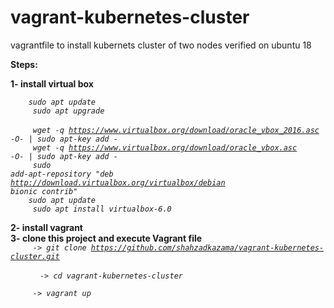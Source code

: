 # vagrant-kubernetes-cluster
vagrantfile to install kubernets cluster of two nodes verified on ubuntu 18


<b>Steps:</b>

<b>1- install virtual box <br/></b>
<i>
 
<code>&nbsp;&nbsp;&nbsp;&nbsp;sudo apt update   </code> <br/>
<code> &nbsp;&nbsp;&nbsp;&nbsp;sudo apt upgrade  </code> <br/>
<code> &nbsp;&nbsp;&nbsp;&nbsp;wget -q https://www.virtualbox.org/download/oracle_vbox_2016.asc -O- | sudo apt-key add - </code> <br/> 
<code> &nbsp;&nbsp;&nbsp;&nbsp;wget -q https://www.virtualbox.org/download/oracle_vbox.asc -O- | sudo apt-key add - </code> <br/> 
<code> &nbsp;&nbsp;&nbsp;&nbsp;sudo add-apt-repository "deb http://download.virtualbox.org/virtualbox/debian bionic contrib" </code> <br/> 
<code>&nbsp;&nbsp;&nbsp;&nbsp;sudo apt update </code> <br/> 
<code> &nbsp;&nbsp;&nbsp;&nbsp;sudo apt install virtualbox-6.0 </code> <br/>

 </i>

<b>2- install vagrant  <br/></b>
<b>3- clone this project and execute Vagrant file <br/></b>
<i>
  <code>&nbsp;&nbsp;&nbsp;&nbsp; -> git clone https://github.com/shahzadkazama/vagrant-kubernetes-cluster.git <br/> </code>
  <code>&nbsp;&nbsp;&nbsp;&nbsp; -> cd vagrant-kubernetes-cluster <br/> </code>
  <code>&nbsp;&nbsp;&nbsp;&nbsp; -> vagrant up <br/> </code>
 </i>
